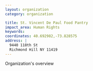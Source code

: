 ```yaml
---
layout: organization
category: organization

title: St. Vincent De Paul Food Pantry
impact_area: Human Rights
keywords: 
coordinates: 40.692982,-73.828575
address: |
  9440 118th St
  Richmond Hill NY 11419
---
```

Organization's overview
